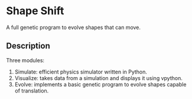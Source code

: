 # Shape Shift
A full genetic program to evolve shapes that can move.

## Description
Three modules:
1. Simulate: efficient physics simulator written in Python.
2. Visualize: takes data from a simulation and displays it using vpython.
3. Evolve: implements a basic genetic program to evolve shapes capable of translation.
